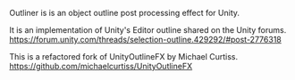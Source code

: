 Outliner is is an object outline post processing effect for Unity.

It is an implementation of Unity's Editor outline shared on the Unity forums. https://forum.unity.com/threads/selection-outline.429292/#post-2776318

This is a refactored fork of UnityOutlineFX by Michael Curtiss. https://github.com/michaelcurtiss/UnityOutlineFX
